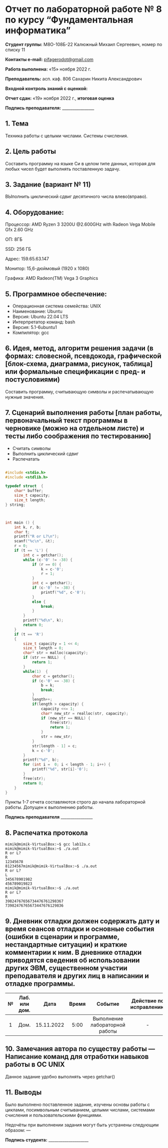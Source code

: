 ﻿# **Отчет по лабораторной работе № 8 по курсу “Фундаментальная информатика”**

**Студент группы:** М8О-108Б-22 Калюжный Михаил Сергеевич, номер по списку 11

**Контакты e-mail:** <pifagerodot@gmail.com>

**Работа выполнена:** «15» ноября 2022 г.

**Преподаватель:** асп. каф. 806 Сахарин Никита Александрович

**Входной контроль знаний с оценкой:** 

**Отчет сдан:** «19» ноября 2022 г., **итоговая оценка** 

**Подпись преподавателя:** \_\_\_\_\_\_\_\_\_\_\_\_\_\_\_\_

## 1. **Тема**

Техника работы с целыми числами. Системы счисления.

## 2. **Цель работы**

Составить программу на языке Си в целом типе данных, которая для любых чисел будет выполнять поставленную задачу.

## 3. **Задание (вариант № 11)**

ВЫполнить циклический сдвиг десятичного числа влево(вправо). 

## 4. **Оборудование:**

Процессор: AMD Ryzen 3 3200U @2.600GHz with Radeon Vega Mobile Gfx 2.60 GHz

ОП: 8ГБ

SSD: 256 ГБ

Адрес: 159.65.63.147

Монитор: 15,6-дюймовый (1920 x 1080)

Графика: AMD Radeon(TM) Vega 3 Graphics

## 5. **Программное обеспечение:**

- Операционная система семейства:  UNIX
- Наименование:  Ubuntu
- Версия:  Ubuntu 22.04 LTS
- Интерпретатор команд:  bash
- Версия:  5.1-6ubuntu1
- Компилятор:  gcc

## 6. **Идея, метод, алгоритм решения задачи (в формах: словесной, псевдокода, графической [блок-схема, диаграмма, рисунок, таблица] или формальные спецификации с пред- и постусловиями)**

Составить программу, считывающую символы и распечатывающую нужные значения.

## 7. **Сценарий выполнения работы [план работы, первоначальный текст программы в черновике (можно на отдельном листе) и тесты либо соображения по тестированию]**
- Считать символы
- Выполнить циклический сдвиг
- Распечатать
``` :src/lab12a.c

#include <stdio.h>
#include <stdlib.h>

typedef struct  {
    char* buffer;
	size_t capacity;
 	size_t length;
} string;



int main () {
	int k, r, b;
	char t;
	printf("R or L?\n");
	scanf("%c\n", &t);
	r = 0;
	if (t == 'L') {
		int c = getchar();
		while (c-'0' != -38) {
			if (r == 0) {
				k = c-'0';
				r = 1;
			}
			int c = getchar();
			if (c-'0' != -38) {
				printf("%d", c-'0');
			}
			else {
				break;
			}
		}
		printf("%d\n", k);
		return 0;
	}
	if (t == 'R')
	{
		size_t capacity = 1 << 4;
  		size_t length = 0;
		char* str = malloc(capacity);
  		if (str == NULL)  {
  	  		return 1;
  		}
  		while(1)  {
    		char c = getchar();
			if (c-'0' == -38) {
    			b = k;
    			break;
    		}
    		length++;
    		if(length > capacity) {
				capacity <<= 1;
      			char* new_str = realloc(str, capacity);
      			if (new_str == NULL) { 
      				free(str);
        			return 1;
      			}
      			str = new_str;
    		}
    		str[length - 1] = c;
    		k = c-'0';
 		}
 		printf("%d", b);
  		for (int i =  0; i < length - 1; i++) {
    		printf("%d", str[i]-'0');
    	}
    	free(str);
    	return 0;
  	}
}

```	
Пункты 1-7 отчета составляются строго до начала лабораторной работы. Допущен к выполнению работы.

**Подпись преподавателя** \_\_\_\_\_\_\_\_\_\_\_\_\_\_\_\_

## 8. **Распечатка протокола**
		
```
mimik@mimik-VirtualBox:~$ gcc lab12a.c
mimik@mimik-VirtualBox:~$ ./a.out
R or L?
R
12345678
81234567mimik@mimik-VirtualBox:~$ ./a.out
R or L?
L
345678901982
456789019823
mimik@mimik-VirtualBox:~$ ./a.out
R or L?
R
39824767656734476761298367
73982476765673447676129836
```
## 9. **Дневник отладки должен содержать дату и время сеансов отладки и основные события (ошибки в сценарии и программе, нестандартные ситуации) и краткие комментарии к ним. В дневнике отладки приводятся сведения об использовании других ЭВМ, существенном участии преподавателя и других лиц в написании и отладке программы.**

|№|Лаб. или дом.|Дата|Время|Событие|Действие по исправлению|Примечания|
| :-: | :-: | :-: | :-: | :-: | :-: | :-: |
|1|Дом.|15.11.2022|5:00|Выполнение лабораторной работы|-|-|

## 10. **Замечания автора по существу работы — Написание команд для отработки навыков работы в ОС UNIX**

Данное задание удобно выполнять через getchar()

## 11. **Выводы**

Было выполнено поставленное задание, изучены основы работы с циклами, посимвольным считыванием, целыми числами, системами счисления и пользовательскими функциями.

Недочёты при выполнении задания могут быть устранены следующим образом: —

**Подпись студента:** \_\_\_\_\_\_\_\_\_\_\_\_\_\_\_\_\_\_\_\_

